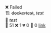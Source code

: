 ❌ Failed  
🏗️   ~~dockertest~~, *test*  
🧪  *test*  
🧪 51 ❌ 1 💔 0 🙈 0 [link](http://localhost/tests) 
